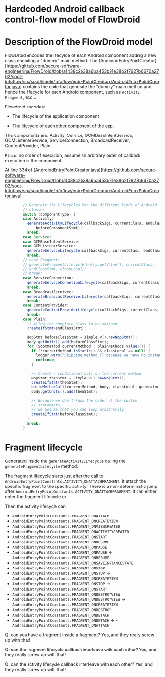 # Hardcoded Android callback control-flow model of FlowDroid

# Description of the FlowDroid model

FlowDroid encodes the lifecylce of each Android component adding a new class encoding a "dummy" main method.
The (AndroiodEntryPointCreator)[https://github.com/secure-software-engineering/FlowDroid/blob/a1438c2b38a6ba453b91e38b2f7927b6670a2702/soot-infoflow/src/soot/jimple/infoflow/entryPointCreators/AndroidEntryPointCreator.java] contains the code that generate the "dummy" main method and hence the lifecycle for each Android component, such as `Activity`, `Fragment`, ecc...


Flowdroid encodes:
- The lifecycle of the application component


- The lifecycle of each other component of the app.

The components are: Activity, Service, GCMBaseIntentService, GCMListenerService, ServiceConnection, BroadcastReceiver, ContentProvider, Plain.

`Plain`: no order of execution, assume an arbitrary order of callback execution in the component.

At line 334 of (AndroiodEntryPointCreator.java)[https://github.com/secure-software-engineering/FlowDroid/blob/a1438c2b38a6ba453b91e38b2f7927b6670a2702/soot-infoflow/src/soot/jimple/infoflow/entryPointCreators/AndroidEntryPointCreator.java]
```java
        // Generate the lifecycles for the different kinds of Android
        // classes
        switch (componentType) {
        case Activity:
          generateActivityLifecycle(callbackSigs, currentClass, endClassStmt, classLocal,
              beforeComponentStmt);
          break;
        case Service:
        case GCMBaseIntentService:
        case GCMListenerService:
          generateServiceLifecycle(callbackSigs, currentClass, endClassStmt, classLocal);
          break;
        // case Fragment:
        // generateFragmentLifecycle(entry.getValue(), currentClass,
        // endClassStmt, classLocal);
        // break;
        case ServiceConnection:
          generateServiceConnetionLifecycle(callbackSigs, currentClass, endClassStmt, classLocal);
          break;
        case BroadcastReceiver:
          generateBroadcastReceiverLifecycle(callbackSigs, currentClass, endClassStmt, classLocal);
          break;
        case ContentProvider:
          generateContentProviderLifecycle(callbackSigs, currentClass, endClassStmt, classLocal);
          break;
        case Plain:
          // Allow the complete class to be skipped
          createIfStmt(endClassStmt);

          NopStmt beforeClassStmt = Jimple.v().newNopStmt();
          body.getUnits().add(beforeClassStmt);
          for (SootMethod currentMethod : plainMethods.values()) {
            if (!currentMethod.isStatic() && classLocal == null) {
              logger.warn("Skipping method {} because we have no instance", currentMethod);
              continue;
            }

            // Create a conditional call on the current method
            NopStmt thenStmt = Jimple.v().newNopStmt();
            createIfStmt(thenStmt);
            buildMethodCall(currentMethod, body, classLocal, generator);
            body.getUnits().add(thenStmt);

            // Because we don't know the order of the custom
            // statements,
            // we assume that you can loop arbitrarily
            createIfStmt(beforeClassStmt);
          }
          break;
        }
```

# Fragment lifecycle

Generated inside the `generateActivityLifecycle` calling the `generateFragmentLifecycle` method.

The fragment lifecycle starts just after the call to `AndroidEntryPointConstants.ACTIVITY_ONATTACHFRAGMENT`.
It attach the specific fragment to the specific activity. There is a non-deterministic jump after `AndroidEntryPointConstants.ACTIVITY_ONATTACHFRAGMENT`. It can either enter the fragment lifecycle or 

Then the activity lifecycle can 
- `AndroidEntryPointConstants.FRAGMENT_ONATTACH`
- `AndroidEntryPointConstants.FRAGMENT_ONCREATEVIEW`
- `AndroidEntryPointConstants.FRAGMENT_ONVIEWCREATED`
- `AndroidEntryPointConstants.FRAGMENT_ONACTIVITYCREATED`
- `AndroidEntryPointConstants.FRAGMENT_ONSTART`
- `AndroidEntryPointConstants.FRAGMENT_ONRESUME`
- `AndroidEntryPointConstants.FRAGMENT_ONPAUSE`
- `AndroidEntryPointConstants.FRAGMENT_ONPAUSE` -> `AndroidEntryPointConstants.FRAGMENT_ONRESUME`
- `AndroidEntryPointConstants.FRAGMENT_ONSAVEINSTANCESTATE`
- `AndroidEntryPointConstants.FRAGMENT_ONSTOP`
- `AndroidEntryPointConstants.FRAGMENT_ONSTOP` -> `AndroidEntryPointConstants.FRAGMENT_ONCREATEVIEW`
- `AndroidEntryPointConstants.FRAGMENT_ONSTOP` -> `AndroidEntryPointConstants.FRAGMENT_ONSTART`
- `AndroidEntryPointConstants.FRAGMENT_ONDESTROYVIEW`
- `AndroidEntryPointConstants.FRAGMENT_ONDESTROYVIEW` -> `AndroidEntryPointConstants.FRAGMENT_ONCREATEVIEW`
- `AndroidEntryPointConstants.FRAGMENT_ONDESTROY` 
- `AndroidEntryPointConstants.FRAGMENT_ONDETACH`
- `AndroidEntryPointConstants.FRAGMENT_ONDETACH` -> - `AndroidEntryPointConstants.FRAGMENT_ONATTACH`




Q: can you have a fragment inside a fragment?
Yes, and they really screw up with that!

Q: can the fragment lifecycle callback interleave with each other?
Yes, and they really screw up with that!

Q: can the activity lifecycle callback interleave with each other?
Yes, and they really screw up with that!

